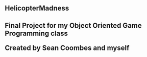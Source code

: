 <h2>HelicopterMadness<h2>

Final Project for my Object Oriented Game Programming class

Created by Sean Coombes and myself

